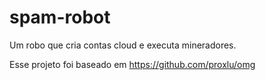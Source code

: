 # spam-robot
Um robo que cria contas cloud e executa mineradores.

Esse projeto foi baseado em https://github.com/proxlu/omg
